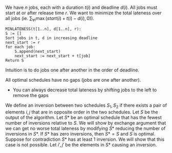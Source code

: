 We have $n$ jobs, each with a duration $t(i)$ and deadline $d(i)$. All jobs must start at or after release time $r$. We want to minimize the total lateness over all jobs (ie. $\sum_{\forall i} \max{(start(i)+t(i)-d(i), 0)}$). 

```
MINLATENESS(t[1..n], d[1..n], r):
S := []
Sort jobs in t, d in increasing deadline
next_start := r
for each job:
	S.append(next_start)
	next_start := next_start + t[job]
Return S
```
Intuition is to do jobs one after another in the order of deadline.

All optimal schedules have no gaps (jobs are one after another). 
- You can always decrease total lateness by shifting jobs to the left to remove the gaps

We define an inversion between two schedules $S_1, S_2$ if there exists a pair of elements $i, j$ that are in opposite order in the two schedules.
Let $S$ be the output of the algorithm.  Let $S*$ be an optimal schedule that has the fewest number of inversions relative to $S$. We will show by exchange argument that we can get no worse total lateness by modifying $S*$ reducing the number of inversions in $S*$.
If $S*$ has zero inversions, then $S* = S$ and $S$ is optimal.
Suppose for contradiction $S*$ has at least 1 inversion. We will show that this case is not possible. Let $i', j'$ be the elements in $S*$ causing an inversion. 
